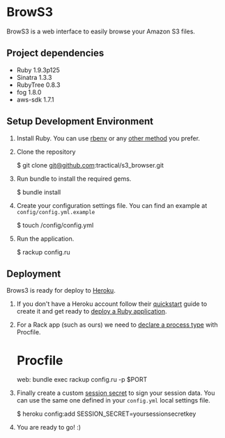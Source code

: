 # BrowS3
BrowS3 is a web interface to easily browse your Amazon S3 files.

## Project dependencies
- Ruby 1.9.3p125
- Sinatra 1.3.3
- RubyTree 0.8.3
- fog 1.8.0
- aws-sdk 1.7.1

## Setup Development Environment
1. Install Ruby. You can use [rbenv](https://github.com/sstephenson/rbenv) or
any [other method](http://www.ruby-lang.org/en/downloads/) you prefer.

2. Clone the repository

      $ git clone git@github.com:tractical/s3_browser.git

3. Run bundle to install the required gems.

      $ bundle install

4. Create your configuration settings file. You can find an example at
`config/config.yml.example`

      $ touch /config/config.yml

5. Run the application.

      $ rackup config.ru

## Deployment
Brows3 is ready for deploy to [Heroku](http://www.heroku.com/).

1. If you don't have a Heroku account follow their
[quickstart](https://devcenter.heroku.com/articles/quickstart)
guide to create it and get ready to
[deploy a Ruby application](https://devcenter.heroku.com/articles/ruby).

2. For a Rack app (such as ours) we need to
[declare a process type](https://devcenter.heroku.com/articles/ruby#declare-process-types-with-procfile)
with Procfile.

      # Procfile
      web: bundle exec rackup config.ru -p $PORT

3. Finally create a custom
[session secret](http://www.sinatrarb.com/intro#Using%20Sessions) to sign your
session data. You can use the same one defined in your `config.yml` local settings
file.

      $ heroku config:add SESSION_SECRET=yoursessionsecretkey

4. You are ready to go! :)